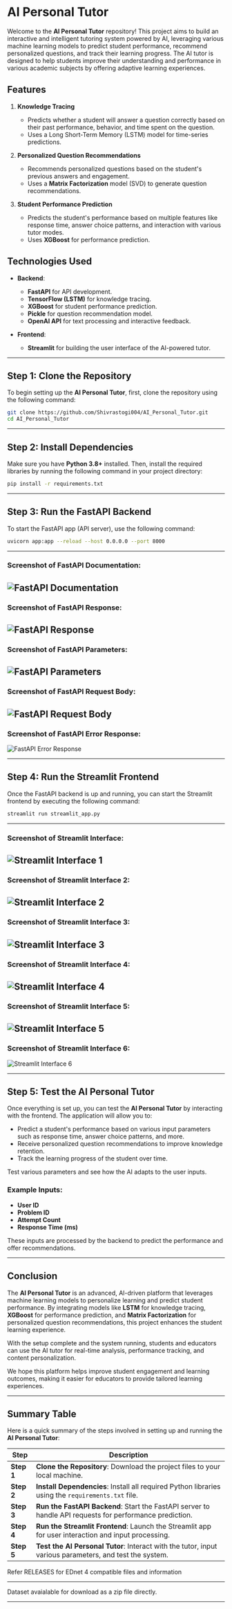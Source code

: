 # AI Personal Tutor

Welcome to the **AI Personal Tutor** repository! This project aims to build an interactive and intelligent tutoring system powered by AI, leveraging various machine learning models to predict student performance, recommend personalized questions, and track their learning progress. The AI tutor is designed to help students improve their understanding and performance in various academic subjects by offering adaptive learning experiences.

## Features

1. **Knowledge Tracing**
   - Predicts whether a student will answer a question correctly based on their past performance, behavior, and time spent on the question.
   - Uses a Long Short-Term Memory (LSTM) model for time-series predictions.
   
2. **Personalized Question Recommendations**
   - Recommends personalized questions based on the student's previous answers and engagement.
   - Uses a **Matrix Factorization** model (SVD) to generate question recommendations.

3. **Student Performance Prediction**
   - Predicts the student's performance based on multiple features like response time, answer choice patterns, and interaction with various tutor modes.
   - Uses **XGBoost** for performance prediction.

## Technologies Used

- **Backend**: 
   - **FastAPI** for API development.
   - **TensorFlow (LSTM)** for knowledge tracing.
   - **XGBoost** for student performance prediction.
   - **Pickle** for question recommendation model.
   - **OpenAI API** for text processing and interactive feedback.

- **Frontend**:
   - **Streamlit** for building the user interface of the AI-powered tutor.

---

## Step 1: Clone the Repository

To begin setting up the **AI Personal Tutor**, first, clone the repository using the following command:

```bash
git clone https://github.com/Shivrastogi004/AI_Personal_Tutor.git
cd AI_Personal_Tutor
```
---
## Step 2: Install Dependencies

Make sure you have **Python 3.8+** installed. Then, install the required libraries by running the following command in your project directory:

```bash
pip install -r requirements.txt
```
---
## Step 3: Run the FastAPI Backend

To start the FastAPI app (API server), use the following command:

```bash
uvicorn app:app --reload --host 0.0.0.0 --port 8000
```
---
### Screenshot of FastAPI Documentation:
![FastAPI Documentation](Screenshot/Screenshot%202025-03-31%20143017.png)
---
### Screenshot of FastAPI Response:
![FastAPI Response](Screenshot/Screenshot%202025-03-31%20143030.png)
---
### Screenshot of FastAPI Parameters:
![FastAPI Parameters](Screenshot/Screenshot%202025-03-31%20143037.png)
---
### Screenshot of FastAPI Request Body:
![FastAPI Request Body](Screenshot/Screenshot%202025-03-31%20143100.png)
---
### Screenshot of FastAPI Error Response:
![FastAPI Error Response](Screenshot/Screenshot%202025-03-31%20143105.png)

---
## Step 4: Run the Streamlit Frontend

Once the FastAPI backend is up and running, you can start the Streamlit frontend by executing the following command:

```bash
streamlit run streamlit_app.py
```
---
### Screenshot of Streamlit Interface:
![Streamlit Interface 1](Screenshot/Screenshot%202025-03-31%20142736.png)
---
### Screenshot of Streamlit Interface 2:
![Streamlit Interface 2](Screenshot/Screenshot%202025-03-31%20142756.png)
---
### Screenshot of Streamlit Interface 3:
![Streamlit Interface 3](Screenshot/Screenshot%202025-03-31%20142808.png)
---
### Screenshot of Streamlit Interface 4:
![Streamlit Interface 4](Screenshot/Screenshot%202025-03-31%20142824.png)
---
### Screenshot of Streamlit Interface 5:
![Streamlit Interface 5](Screenshot/Screenshot%202025-03-31%20142833.png)
---
### Screenshot of Streamlit Interface 6:
![Streamlit Interface 6](Screenshot/Screenshot%202025-03-31%20142843.png)

---
## Step 5: Test the AI Personal Tutor

Once everything is set up, you can test the **AI Personal Tutor** by interacting with the frontend. The application will allow you to:

- Predict a student's performance based on various input parameters such as response time, answer choice patterns, and more.
- Receive personalized question recommendations to improve knowledge retention.
- Track the learning progress of the student over time.

Test various parameters and see how the AI adapts to the user inputs.

### Example Inputs:
- **User ID**
- **Problem ID**
- **Attempt Count**
- **Response Time (ms)**

These inputs are processed by the backend to predict the performance and offer recommendations.

---

## Conclusion

The **AI Personal Tutor** is an advanced, AI-driven platform that leverages machine learning models to personalize learning and predict student performance. By integrating models like **LSTM** for knowledge tracing, **XGBoost** for performance prediction, and **Matrix Factorization** for personalized question recommendations, this project enhances the student learning experience.

With the setup complete and the system running, students and educators can use the AI tutor for real-time analysis, performance tracking, and content personalization.

We hope this platform helps improve student engagement and learning outcomes, making it easier for educators to provide tailored learning experiences.

---

## Summary Table

Here is a quick summary of the steps involved in setting up and running the **AI Personal Tutor**:

| **Step** | **Description**                                                                                       |
|----------|-------------------------------------------------------------------------------------------------------|
| **Step 1**   | **Clone the Repository**: Download the project files to your local machine.                           |
| **Step 2**   | **Install Dependencies**: Install all required Python libraries using the `requirements.txt` file.     |
| **Step 3**   | **Run the FastAPI Backend**: Start the FastAPI server to handle API requests for performance prediction.|
| **Step 4**   | **Run the Streamlit Frontend**: Launch the Streamlit app for user interaction and input processing.     |
| **Step 5**   | **Test the AI Personal Tutor**: Interact with the tutor, input various parameters, and test the system. |

Refer RELEASES for EDnet 4 compatible files and information 

---

Dataset avaialable for download as a zip file directly.

---








